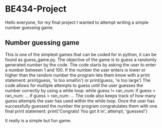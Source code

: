 # BE434-Project
Hello everyone, for my final project I wanted to attempt writing a simple number guessing game.

## Number guessing game
This is one of the simplest games that can be coded for in python, it can be found as guess_game.py. The objective of the game is to guess a randomly generated number by the code. 
The code starts by asking the user to enter a number between 1 and 100. If the number the user enters is lower or higher than the random number the program lets them know with 
a print statement: 
print(guess, 'is too small\n') or print(guess, 'is too large')
The code allows for multiple attempts to guess until the user guesses the number correctly by using a while loop:
 while guess != ran_num:
        if guess < ran_num:
            ...
        if guess > ran_num:
            ...
The code also keeps track of how many guess attempts the user has used within the while loop. Once the user has successfully guessed the number the program congratulates them with
one final print statement:
print('Congrats! You got it in', attempt, 'guesses!')

It really is a simple but fun game. 
